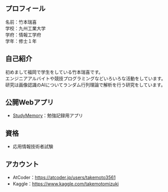 ## プロフィール
名前：竹本瑞喜 \
学校：九州工業大学 \
学府：情報工学府 \
学年：修士１年

## 自己紹介
初めまして福岡で学生をしている竹本瑞喜です。\
エンジニアアルバイトや競技プログラミングなどいろいろな活動をしています。\
研究は画像認識のAIについてランダム行列理論で解析を行う研究をしています。

## 公開Webアプリ
- [StudyMemory](https://study-memory.web.app)：勉強記録用アプリ

## 資格
- 応用情報技術者試験

## アカウント
- AtCoder：<https://atcoder.jp/users/takemoto3561>
- Kaggle：<https://www.kaggle.com/takemotomizuki>

